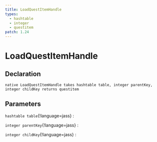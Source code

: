 ```yaml
---
title: LoadQuestItemHandle
types:
  - hashtable
  - integer
  - questitem
patch: 1.24
---
```


# LoadQuestItemHandle

## Declaration

```jass
native LoadQuestItemHandle takes hashtable table, integer parentKey, integer childKey returns questitem
```

## Parameters
`hashtable table`{!language=jass}
: 

`integer parentKey`{!language=jass}
: 

`integer childKey`{!language=jass}
: 
